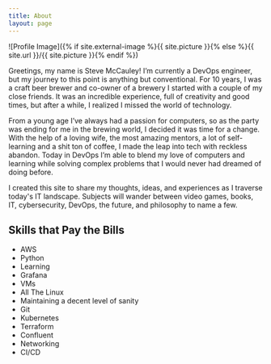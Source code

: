 ```yaml
---
title: About
layout: page
---
```

![Profile Image]({% if site.external-image %}{{ site.picture }}{% else %}{{ site.url }}/{{ site.picture }}{% endif %})

<p>Greetings, my name is Steve McCauley!  I’m currently a DevOps engineer, but my journey to this point is anything but conventional. For 10 years, I was a craft beer brewer and co-owner of a brewery I started with a couple of my close friends. It was an incredible experience, full of creativity and good times, but after a while, I realized I missed the world of technology.

From a young age I’ve always had a passion for computers, so as the party was ending for me in the brewing world, I decided it was time for a change. With the help of a loving wife, the most amazing mentors, a lot of self-learning and a shit ton of coffee, I made the leap into tech with reckless abandon.  Today in DevOps I’m able to blend my love of computers and learning while solving complex problems that I would never had dreamed of doing before.<p>

<p>I created this site to share my thoughts, ideas, and experiences as I traverse today's IT landscape.  Subjects will wander between video games, books, IT, cybersecurity, DevOps, the future, and philosophy to name a few.<p>  

<h2>Skills that Pay the Bills</h2>

<ul class="skill-list">
	<li>AWS</li>
	<li>Python</li>
	<li>Learning</li>
	<li>Grafana</li>
	<li>VMs</li>
	<li>All The Linux</li>
	<li>Maintaining a decent level of sanity</li>
	<li>Git</li>
	<li>Kubernetes</li>
	<li>Terraform</li>
	<li>Confluent</li>
	<li>Networking</li>
	<li>CI/CD</li>
</ul>

